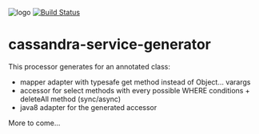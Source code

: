 ![logo](http://photos2.meetupstatic.com/photos/event/a/5/c/a/600_388362442.jpeg)
[![Build Status](https://travis-ci.org/sedovalx/cassandra-service-generator.svg?branch=master)](https://travis-ci.org/sedovalx/cassandra-service-generator)
# cassandra-service-generator
This processor generates for an annotated class:
* mapper adapter with typesafe get method instead of Object... varargs
* accessor for select methods with every possible WHERE conditions + deleteAll method (sync/async)
* java8 adapter for the generated accessor

More to come...
